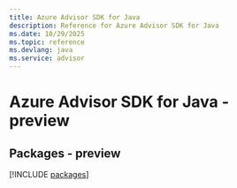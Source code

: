 ```yaml
---
title: Azure Advisor SDK for Java
description: Reference for Azure Advisor SDK for Java
ms.date: 10/29/2025
ms.topic: reference
ms.devlang: java
ms.service: advisor
---
```

# Azure Advisor SDK for Java - preview
## Packages - preview
[!INCLUDE [packages](advisor-index.md)]